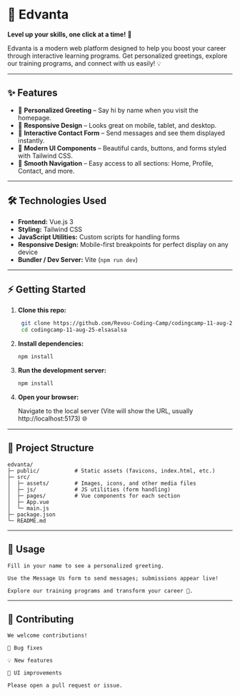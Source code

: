 # 🚀 Edvanta

**Level up your skills, one click at a time!** 🎯

Edvanta is a modern web platform designed to help you boost your career through interactive learning programs. Get personalized greetings, explore our training programs, and connect with us easily! 💡

---

## ✨ Features

- 👋 **Personalized Greeting** – Say hi by name when you visit the homepage.
- 📱 **Responsive Design** – Looks great on mobile, tablet, and desktop.
- 📝 **Interactive Contact Form** – Send messages and see them displayed instantly.
- 🎨 **Modern UI Components** – Beautiful cards, buttons, and forms styled with Tailwind CSS.
- 🚀 **Smooth Navigation** – Easy access to all sections: Home, Profile, Contact, and more.

---

## 🛠 Technologies Used

- **Frontend:** Vue.js 3
- **Styling:** Tailwind CSS
- **JavaScript Utilities:** Custom scripts for handling forms
- **Responsive Design:** Mobile-first breakpoints for perfect display on any device
- **Bundler / Dev Server:** Vite (`npm run dev`)

---

## ⚡ Getting Started

1. **Clone this repo:**
   ```bash
    git clone https://github.com/Revou-Coding-Camp/codingcamp-11-aug-25-elsasalsa.git
    cd codingcamp-11-aug-25-elsasalsa
   
2. **Install dependencies:**
   ```bash
   npm install

3. **Run the development server:**
   ```bash
   npm install

4. **Open your browser:**
   
    Navigate to the local server (Vite will show the URL, usually http://localhost:5173) 🌐

---

## 📁 Project Structure

    edvanta/
    ├─ public/           # Static assets (favicons, index.html, etc.)
    ├─ src/
    │  ├─ assets/        # Images, icons, and other media files
    │  ├─ js/            # JS utilities (form handling)
    │  ├─ pages/         # Vue components for each section
    │  ├─ App.vue
    │  └─ main.js
    ├─ package.json
    └─ README.md

---

## 💬 Usage

    Fill in your name to see a personalized greeting.

    Use the Message Us form to send messages; submissions appear live!

    Explore our training programs and transform your career 🚀.

---

## 🤝 Contributing

    We welcome contributions!

    🐞 Bug fixes

    💡 New features

    🎨 UI improvements

    Please open a pull request or issue.